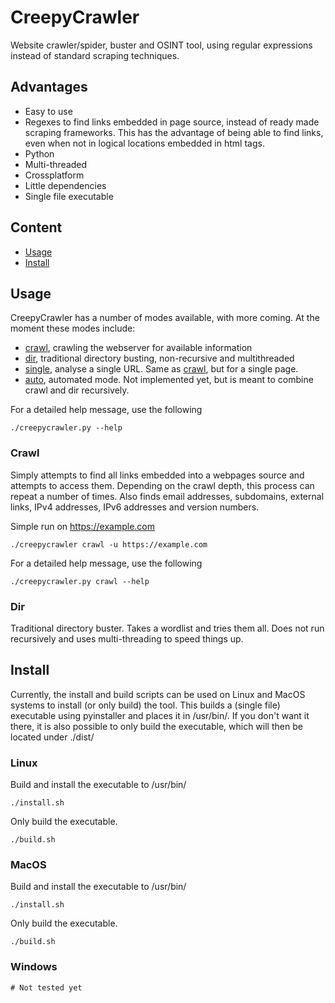 # CreepyCrawler
Website crawler/spider, buster and OSINT tool, using regular expressions instead of standard scraping techniques.


## Advantages
* Easy to use
* Regexes to find links embedded in page source, instead of ready made
  scraping frameworks. This has the advantage of being able to find
  links, even when not in logical locations embedded in html tags.
* Python
* Multi-threaded
* Crossplatform
* Little dependencies
* Single file executable

## Content
- [Usage](#usage)
- [Install](#install)

## Usage
CreepyCrawler has a number of modes available, with more coming. At the moment these modes include:
- [crawl](#crawl), crawling the webserver for available information
- [dir](#dir), traditional directory busting, non-recursive and multithreaded
- [single](#single), analyse a single URL. Same as [crawl](#crawl), but for a single page.
- [auto](#auto), automated mode. Not implemented yet, but is meant to combine crawl and dir recursively.

For a detailed help message, use the following
```
./creepycrawler.py --help
```

### Crawl
Simply attempts to find all links embedded into a webpages source and attempts to access them. Depending on the crawl depth, this process can repeat a number of times. Also finds email addresses, subdomains, external links, IPv4 addresses, IPv6 addresses and version numbers.

Simple run on https://example.com
```
./creepycrawler crawl -u https://example.com
```
For a detailed help message, use the following
```
./creepycrawler.py crawl --help
```

### Dir
Traditional directory buster. Takes a wordlist and tries them all. Does not run recursively and uses multi-threading to speed things up.

## Install
Currently, the install and build scripts can be used on Linux and MacOS systems to install (or only build) the tool. This builds a (single file) executable using pyinstaller and places it in /usr/bin/. If you don't want it there, it is also possible to only build the executable, which will then be located under ./dist/

### Linux
Build and install the executable to /usr/bin/
```
./install.sh
```
Only build the executable.
```
./build.sh
```

### MacOS
Build and install the executable to /usr/bin/
```
./install.sh
```
Only build the executable.
```
./build.sh
```

### Windows
```
# Not tested yet
```

